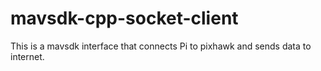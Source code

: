 # mavsdk-cpp-socket-client
This is a mavsdk interface that connects Pi to pixhawk and sends data to internet.
